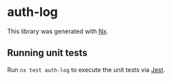 # auth-log

This library was generated with [Nx](https://nx.dev).

## Running unit tests

Run `nx test auth-log` to execute the unit tests via [Jest](https://jestjs.io).
